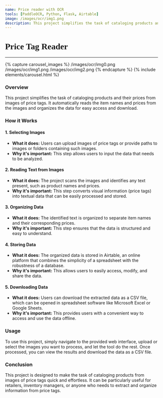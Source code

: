 ```yaml
---
name: Price reader with OCR
tools: [PaddleOCR, Python, Flask, Airtable]
image: /images/ocr/img1.png
description: This project simplifies the task of cataloging products and their prices from images of price tags.
---
```


<h1 style="font-family: Georgia;">Price Tag Reader</h1>

---

{% capture carousel_images %}
/images/ocr/img0.png
/images/ocr/img1.png
/images/ocr/img2.png
{% endcapture %}
{% include elements/carousel.html %}


### Overview

This project simplifies the task of cataloging products and their prices from images of price tags. It automatically reads the item names and prices from the images and organizes the data for easy access and download.

### How it Works

#### 1. **Selecting Images**
   - **What it does:** Users can upload images of price tags or provide paths to images or folders containing such images.
   - **Why it's important:** This step allows users to input the data that needs to be analyzed.

#### 2. **Reading Text from Images**
   - **What it does:** The project scans the images and identifies any text present, such as product names and prices.
   - **Why it's important:** This step converts visual information (price tags) into textual data that can be easily processed and stored.

#### 3. **Organizing Data**
   - **What it does:** The identified text is organized to separate item names and their corresponding prices.
   - **Why it's important:** This step ensures that the data is structured and easy to understand.

#### 4. **Storing Data**
   - **What it does:** The organized data is stored in Airtable, an online platform that combines the simplicity of a spreadsheet with the robustness of a database.
   - **Why it's important:** This allows users to easily access, modify, and share the data.

#### 5. **Downloading Data**
   - **What it does:** Users can download the extracted data as a CSV file, which can be opened in spreadsheet software like Microsoft Excel or Google Sheets.
   - **Why it's important:** This provides users with a convenient way to access and use the data offline.

### Usage

To use this project, simply navigate to the provided web interface, upload or select the images you want to process, and let the tool do the rest. Once processed, you can view the results and download the data as a CSV file.


### Conclusion

This project is designed to make the task of cataloging products from images of price tags quick and effortless. It can be particularly useful for retailers, inventory managers, or anyone who needs to extract and organize information from price tags.
